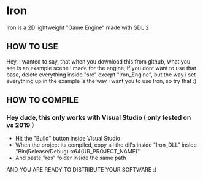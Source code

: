 # Iron
Iron is a 2D lightweight "Game Engine" made with SDL 2

## HOW TO USE
Hey, i wanted to say, that when you download this from github, what you see is an example scene i made for the engine, 
if you dont want to use that base, delete everything inside "src" except "Iron_Engine", but the way i set everything up 
in the example is the way i want you to use Iron, so try that :)

## HOW TO COMPILE
### Hey dude, this only works with Visual Studio ( only tested on vs 2019 )
  - Hit the "Build" button inside Visual Studio
  - When the project its compiled, copy all the dll's inside "Iron_DLL" inside "Bin\(Release/Debug)-x64\(UR_PROJECT_NAME)\"
  - And paste "res" folder inside the same path

AND YOU ARE READY TO DISTRIBUTE YOUR SOFTWARE :)